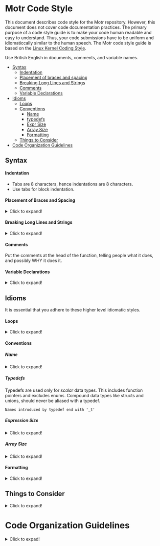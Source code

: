# Motr Code Style

This document describes code style for the Motr repository. However, this document does not cover code documentation practices. The primary purpose of a code style guide is to make your code human readable and easy to understand. Thus, your code submissions have to be uniform and idiomaticcally similar to the human speech. The Motr code style guide is based on the [Linux Kernel Coding Style](https://www.kernel.org/doc/Documentation/process/coding-style.rst).

Use British English in documents, comments, and variable names.

- [Syntax](#Syntax)
  + [Indentation](#Indentation)
  + [Placement of braces and spacing](#Placement-of-Braces-and-Spacing)
  + [Breaking Long Lines and Strings](#Breaking-Long-Lines-and-Strings)
  + [Comments](#Comments)
  + [Variable Declarations](#Variable-Declarations)
- [Idioms](#Idioms)
  + [Loops](#Loops)
  + [Conventions](#Conventions)
    * [Name](#Name)
    * [typedefs](#Typedefs)
    * [Expr Size](#Expression-Size)
    * [Array Size](#Array-Size)
    * [Formatting](#Formatting)
   + [Things to Consider](#Things-to-Consider)
- [Code Organization Guidelines](#Code-Organization-Guidelines)

## Syntax

#### Indentation

- Tabs are 8 characters, hence indentations are 8 characters.
- Use tabs for block indentation.

#### Placement of Braces and Spacing

<details>
  <summary>Click to expand!</summary>
  <p>
    
- Do not add a blank space at the end of a line.
- You can omit braces around single statement blocks. The preferred way of placing braces, as ascertained by Kernighan and Ritchie, is to put the opening brace last on the line, and put the closing brace first:
        
  ```c
        
   if (condition) {
           branch0;
   } else {
           branch1;
   }

   func(arg0, arg1, ...);

   while (condition) {
                 body;
   }

   switch (expression) {
   case VALUE0:
   branch0;
   case VALUE1:
           branch1;
   ...
   default:
           defaultbranch;
   }
   ```
   
   </p>
   </details>
   
#### Breaking Long Lines and Strings

<details>
  <summary>Click to expand!</summary>
  <p>

- A continuous line starts a column after the last unclosed opening parenthesis.

  ```c
          
  M0_ASSERT(ergo(service != NULL,
                 m0_rpc_service_invariant(service) &&
                 service->svc_state == M0_RPC_SERVICE_STATE_INITIALISED));
  ```

- You should not begin a new line with an operator.

  ```c
          
  if (pl_oldrec->pr_let_id != stl->ls_enum->le_type->let_id ||
     pl_oldrec->pr_attr.pa_N != pl->pl_attr.pa_N) {
   }
  ```
  
  </p>
  </details>
 
#### Comments

Put the comments at the head of the function, telling people what it does, and possibly WHY it does it.
    
#### Variable Declarations

<details>
  <summary>Click to expand!</summary>
  <p>
    
- Align the identifier names and not the asterisks or type-declaration related decorations.
- This rule is applicable to block-level variable declarations as well.

     ```c
         
        struct foo {
              const char        *f_name;
              uint32_t           f_id;
              const struct bar  *f_bar;
              int                (*f_callback)(struct foo *f, int flag);
         };
     
     ```
     
     </p>
     </details>
     
## Idioms

It is essential that you adhere to these higher level idiomatic styles.

#### Loops

<details>
  <summary>Click to expand!</summary>
  <p>
    
- To write a loop that is repeated N times: 
        
  ```c
  
     for (i = 0; i < N; ++i) {
                          body;
     }

     or, if appropriate,

     m0_forall(i, N, body);   
  ```

- An infinite loop is written as:

  ```c
  while (1) {
        ...
  }
  ```
  </p>
  </details>

#### Conventions 

##### Name

<details>
  <summary>Click to expand!</summary>
  <p>
    
Add a short (1--4 characters) prefix to the struct and union member names. 

  ```c
  
  struct misc_imperium_translatio {
         destination_t mit_rome[3]; /* there shall be no fourth Rome */
         enum reason   mit_why;
  };
  ```

**Rationale:** Prefixes make searching for field names easier.

</p>
</details>

##### Typedefs 

Typedefs are used only for *scalar* data types. This includes function pointers and excludes enums. Compound data types like structs and unions, should never be aliased with a typedef.

`Names introduced by typedef end with '_t'`

##### Expression Size

<details>
  <summary>Click to expand!</summary>
  <p>
    
The size of expression is preferred to the size of type.

```c

   struct foo *bar = m0_alloc(sizeof *bar);
```

**Rationale:** Code changes remain impact when the bar type changes.  

</p>
</details>

##### Array Size 

<details>
  <summary>Click to expand!</summary>
  <p>
    
To iterate over indices of an array `X` use the `ARRAY_SIZE(X)` macro instead of explicitly writing the array size.

 ```c
 
     #define MAX_DEGREE_OF_SEPARATION (7)
     int degrees_of_separation[MAX_DEGREE_OF_SEPARATION + 1];
     for (i = 0; i < ARRAY_SIZE(degrees_of_separation); ++i) {
         body;
     }
  ```
**Rationale:** Use the Array_Size(X) macro to ensure that the code remains correct when the array declaration changes. 

:page_with_curl: **Note:** Always ensure that your code is autonomous to keep the code correct and consistent despite changes.

</p>
</details>

#### Formatting

<details>
  <summary>Click to expand!</summary>
  <p>
    
- Ensure that you differentiate NULL, 0, and `false` to emphasize a pointer, boolean, and integer—including code success or failure.

```c

   if (p == NULL) { /* assumes that p is a pointer */
   } else if (q != 0) { /* q is an integer */
   } else if (r) { /* r is a boolean */
   }
```
- Never use `if (r == true)`
- Use `?:` form of ternary operator—a gcc-extension like:
  `a ?: b ?: c ?: ...` - this expression will return the first non-zero value among a, b, c. 
  - Operands, including `a` can have any suitable type.
- Wherever possible, simplify.

  `return q != 0` - to return q and,
  `return expr ? 0 : 1` - to return !expr. Specifically, never use `(x == true)` or `(x == false)` instead of `(x)` or `(!x)` respectively.

   **Rationale:** If `(x == true)` is clearer than `(x)`. Then `((x == true) == true)` is even more clearer.
- Use `!!x` to convert a *boolean* integer into an *arithmetic* integer.
  - Use C99 bool type.

- Provide globally visible names.

  ```c
  
      struct m0_<module>_<noun> { ... }; /* data-type */
      int    m0_<module>_<noun>[size];   /* variable */
      int    m0_<module>_<noun>_<verb>(...); /* function */
      bool   m0_<module>_<noun>_is_<adjective>(...); /* predicate function */
   ```

- Static names don't have `m0_` prefix. 
- Function pointers within *operation structs* count as *static*. 
- Capitalize the names of constants. 
- Functions that are not static and globally exported, and shared only across multiple files within a module are prefixed with `m0_<module-name>__`. This rule applies to invariants as well.
- Use C99 designated initializers.

  ```c
  
     static const struct foo bar = { /* initialize a struct */
              .field0 = ...,
              .field1 = { /* initialize an array */
                       [3] = ...,
                       [0] = ...
               },
               ...
      };
  ```

- Avoid implicit field initialization using designated initializers.
  
  **Rationale:** This helps you to find all struct fields while letting you document the default value of a field.
- Use enums to define numerical constants.

  ```c
  
      enum LSD_HASHTABLE_PARAMS {
              LHP_PRIME   = 32416190071ULL,
              LHP_ORDER   = 11,
              LHP_SIZE    = 1 << LHP_ORDER,
              LHP_MASK    = LHP_SIZE - 1,
              LHP_FACTOR0 = 0.577215665,
              LHP_FACTOR1,
              LHP_FACTOR2
      };
   ```

  **Rationale:** enums as opposed to #defines, have types that are visible in a debugger.

- Prefer using inline functions over macros.
  
  **Rationale:** This is due to evaluation rules that perform type-checking and check for sane arguments.
- Prefer using Non-inline functions over inline functions, unless performance measurements show otherwise.

  **Rationale:** breakpoint can be placed within a non-inline function. Stack trace is more reliable with non-inline functions. Instruction cache pollution is reduced.
- Use macros only when you cannot achieve the end goal with other language constructs. 
  - While creating a macro ensure that you:
    - Evaluate arguments only once
    - Perform type-check. For more information, refer to the `min_t()` macro in the [Linux Kernel Coding Style](https://www.kernel.org/doc/Documentation/process/coding-style.rst)
    - Never affect control flow from a macro.
    - Capitalize the macro name.
    - Ensure that you correctly parenthesize a macro so that it works across any context.
    - Use the following return code conventions:
      - Return 1 for success
      - Use 0 for failure
      - Use positive values for other non failure conditions
- Use `const` for documentation and help for type-checker. 
  - Do not use casts to trick the type-checking system into believing your consts. 
    - A typical scenario is where the function doesn't let you modify its *input struct argument*, except for locking and unlocking within a struct. In this case, don't use *const*, instead, document why this argument isn't a constant.
- Ensure that the *control flow statement conditions* have no impacts.

  ```c
  
      alive = qoo_is_alive(elvis);
      if (alive) { /* rather than if (qoo_is_alive(elvis)) */
               ...
      }
  ```
  **Rationale:** with this convention statement coverage metric is more adequate.

- Use **C** precedence rules to omit noise in `_obvious_` expressions.

  `(left <= x && x < right)  /* not ((left <= x) && (x < right)) */` 
  
  But don't overdo it, for example: `(mask << (bits & 0xf)) /* not (mask << bits & 0xf) */`.

- Use assertions freely to verify state invariants. An asserted expression should have no impacts.
- Factor common code—always prefer creating a common helper function than copying code.

  **Rationale:** This helps you avoid duplication of bugs.
- Use standard scalar data type with explicit width, instead of using `long` or `int`. 
  **Example:**
  
  Use `int32_t, int64_t, uint32_t, uint64_t` - to represent 32-bits, 64-bits integers, unsigned 32-bits, and unsigned 64-bits integers respectively.
  
  **Rationale:** Lets you avoid inconsistent data structures on different arch.
- There is no comparison between signed and unsigned qualifiers without an explicit casting. The canonical order of type qualifiers in declarations and definitions is

  `{static|extern|auto} {const|volatile} typename`
  - when using long or long long qualifiers, use `omit int`.
  - Declare one variable per line.
  - Avoid bit-fields and use explicit bit manipulations with integer types.
  
    **Rationale:** This eliminates non-atomic access to bit-fields and implicit integer promotion.

- Avoid dead assignments and initializations—assignments that get overwritten before the variable is read.

  ```c
  
      int x = 0;
      if (y)
        x = foo();
          else
        x = bar();
    ```
  - Instead, initialize a variable with a meaningful value, when the latter is known.
  
    **Rationale:** Dead initializations potentially hide errors. If, after the code restructuring, the variable remains un-initialized in a conditional branch or in a loop that might execute 0 times, the initializer will suppress compiler warning.

- All header files should begin with `#pragma once`, followed by a conventional `#ifndef` include guard.

  ```c
  
      #pragma once
      #ifndef __MOTR_SUBSYS_HEADER_H__
      #define __MOTR_SUBSYS_HEADER_H__
      ...
      #endif /* __MOTR_SUBSYS_HEADER_H__ */
   ```

    Notice, that the include guards should use names conforming to the regular expression: `__MOTR_\w+_H__`. This is required for a build script which automatically checks for the correctness of include guards and reports duplicates.
- Specify invariants as a conjunction of positive properties that are reliable than using disjunction of exceptions. Use `m0_*_forall()` macros to build conjunctions over containers and sequences.
  - In invariants use `_0C()` macro to record a failed conjunct.
- A header file should include only headers that are necessary for the header to pass compilation. Use forward declarations instead of includes wherever possible. `.c` files should include all necessary headers directly, without relaying on headers that are already included. 
  - Do not include headers unnecessarily. 
  - If the included header is for a few definitions as opposed to the whole interface, these symbols should be mentioned in the comment on the `#include` line.
  
    **Rationale:** This reduces dependencies between modules, makes it easy to restructure the inclusion tree, and results in faster compilation faster.
- Use `M0_LOG()` from `lib/trace.h` instead of `printf(3)/printk()` in all source files which are part of `libmotr.so library` or `m0tr.ko module` helper utilities like UT, ST. Modules should use `printf(3)/printk())`.
  - Consider using `M0_LOG()` with meaningful information to describe important error conditions. Preferably, this should be included near the place where the error is detected.
  
    ```c
  
    reply = m0_fop_alloc(&m0_reply_fopt, NULL);
    if (reply == NULL)
               M0_LOG(M0_ERROR, "failed to allocate reply fop");
    ```

  - Try to describe the error using current and not the low-level context as this might already have been logged by the other func.
    
    **Example:** `failed to allocate memory` is not an ideal error message.
  - Choose an appropriate trace level for each `M0_LOG()`. You can find the general guidelines for the same at `lib/trace.h` - `m0_trace_level` enum documentation.
  - Consider using `M0_ENTRY()/M0_LEAVE()` at function's entry and exit points. 
  - Use `M0_RC()` and `M0_ERR_INFO()` to explicitly return from function, which conforms to the standard return code convention.
  - Leaf level error is an error returned by a non-Motr function. Wrap the error code for a *leaf level* function error that is initially produced by the function in `M0_ERR()`.

    ```c
    
        result = M0_ERR(-EFAULT);
        ...
        return M0_RC(result);
        or
        return M0_ERR(-EIO);
    ```
  - A non-leaf error should be reported rarely. This is to avoid artificial code complication arising out of reporting an error just for the sake of reporting. 
  
    **Example:**
    
    You can report no-leaf errors like:  
     
     ```c
     
        result = m0_foo(bar);
        if (result != 0)
                return M0_ERR(result);
     ```

     Avoid reporting errors like: 

     ```c
     
        result = m0_foo(bar);
        ...
        return result == 0 ? M0_RC(0) : M0_ERR(result);
     ```

      **Rationale:** Error reporting through `M0_ERR()` is important for log analysis. Reporting leaf errors is more important, because you can trace upward call-chain easily.
 
 </p>
 </details>

## Things to Consider

<details>
  <summary>Click to expand!</summary>
  <p>

- Locks should outlive the object(s) they are protecting. The code below illustrates a common mistake:

    ```c
  
    struct foo {
    ...
    /* Protects foo object from concurrent modifications. */
    struct m0_mutex f_lock;
    };
    int foo_init(struct foo * foo) {
    m0_mutex_init( & foo -> f_lock);
    m0_mutex_lock( & foo -> f_lock);
    /* ... Initialize foo ... */
    m0_mutex_unlock( & foo -> f_lock);
    }
    void foo_fini(struct foo * foo) {
    m0_mutex_lock( & foo -> f_lock);
    /* ... Finalize foo ... */
    m0_mutex_unlock( & foo -> f_lock);
    m0_mutex_fini( & foo -> f_lock); /* <--- Thread A */
    }
    int foo_modify(struct foo * foo, ...) {
    m0_mutex_lock( & foo -> f_lock);
    /* ... Modify field(s) of foo ... */
    /* <--- Thread B */
    m0_mutex_unlock( & foo -> f_lock);
    }
    ```
    
  Here it is possible that some thread (B) tries to unlock the mutex, which is already finalized by another thread (A). A general rule of thumb is that object creation and destruction should be protected by *existential lock(s)*, with a lifetime that's longer than that of the object.
  
  </p>
  </details>

# Code Organization Guidelines

<details>
  <summary>Click to expad!</summary>
  <p>

Traditional code organization techniques, taught in universities, include modularity, layering, information hiding, and maintaining abstraction boundaries. They tend to produce code, which is easy to modify and re-factor, and are, hence, very important. Their utility is highest in the projects that experience constant frequent modifications. Such projects or phases of projects cannot be long. In a long term project, where code lives around for many years, different considerations start playing an increasing role.

Consider an example, a stable project sees relatively infrequent addition of the new features, the most typical use of source code by a programmer in bug analysis. The programmer starts with a failure report, performance degradation, or test failure and looks through the area of code that is suspect. If the Programmer fails to find the problem  in this identified area, which is usually the case sice all obvious bugs are already ironed out: the programmer proceeds to the other modules, recursively.

There are two observations that can be drawn out of this:

1. Code is mostly read, not written. The stabler the project, the more predominant the reads. This is because its hard to find bugs that remain in the code and to fix one bug, one has to analyze many lines of code.
2. The assumption while reading the code is that it is incorrect.

The second point is contrary to the principles of information hiding and abstraction boundaries, where module A, which uses module B, is analyzed
under the assumption that neither of them has bugs. Abstraction boundary is not only not helpful, but directly detrimental, because every call from A to B has needs to be followed and one cannot rely on invariants. The more rigorous the abstraction, the more effort is spent jumping around the abstraction wall.

Over time, large and long term projects, such as Lustre and Linux kernel, have demonstrated that after a certain threshold, readability is at least as important as modifiability. In such projects, abstraction and modularity are properties of the software *design*. In turn, the code that is produced from the design, is optimised for long term readability. 

It is therefore necessary that you:

- Keep the code *visually* compact. The amount of code that is visible on the screen is very important. 
- Blank lines are a precious resource.
- Avoid using all forms of redundant Hungarian notations. For example, don't put information about parameters in the function name as parameters are already present at the call-site. 
  - A typical call for `m0_mod_call_with_bar()` would look like `m0_mod_call_with_bar(foo, bar)`. Not only is *bar* is redundant, it is also ill-favoured. Use a thesaurus for describing `call_with_x" vs. "call_with_y"`.
- Wrapping the field access in an accessor function is a gratuitous abstraction, which should be used sparingly and only if it makes code more compact. Field accesses have great properties such a side-effect freedom that are important for code analysis, which the function wrapper hides. 
  - Besides that, the C type system doesn't handle constants in this case, unless you have *two* wrappers.
- More generally, abstractions should be introduced for design purposes. For example, to mark a point of possible variability. 
  - Do not create Sub-modules, data-structures, and operation vectors to keep things small. 
  - Remember, in the long term, refactoring is easy.
